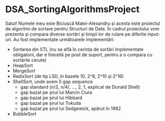 # DSA_SortingAlgorithmsProject
Salut! Numele meu este Biciușcă Matei-Alexandru și acesta este proiectul de algoritmi de sortare pentru Structuri de Date.
În cadrul proiectului vom prezenta și compara diverse sortări și timpii lor de rulare pe diferite input-uri.
Au fost implementate următoarele implementări:
  - Sortarea din STL (nu se află în cerința de sortări implementate obligatorii, dar e folosită pe post de suport, pentru a o compara cu sortările cerute)
  - HeapSort
  - MergeSort
  - RadixSort (de tip LSD, în bazele 10, 2^8, 2^10 și 2^16)
  - ShellSort, unde avem 5 gap sequence
    - gap standard (n/2, n/4/, ..., 2, 1, explicat de Donald Shell)
    - gap bazat pe șirul lui Marcin Ciura
    - gap bazat pe șirul lui Hibbard
    - gap bazat pe șirul lui Tokuda
    - gap bazat pe șirul lui Sedgewick, apărut în 1982
  - BubbleSort
  
